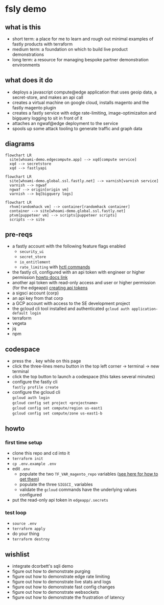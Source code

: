 # fsly demo

## what is this
- short term: a place for me to learn and rough out minimal examples of fastly products with terraform
- medium term: a foundation on which to build live product demonstrations
- long term: a resource for managing bespoke partner demonstration environments

## what does it do
- deploys a javascript compute@edge application that uses geoip data, a secret-store, and makes an api call
- creates a virtual machine on google cloud, installs magento and the fastly magento plugin
- creates a fastly service with edge rate-limiting, image-optimizaiton and bigquery logging to sit in front of it
- attaches an ngwaf@edge deployment to the service
- spools up some attack tooling to generate traffic and graph data

## diagrams
```mermaid
flowchart LR
  site[whoami-demo.edgecompute.app] --> xqd[compute service]
  xqd --> secretstore
  xqd --> fastlyapi
```

```mermaid
flowchart LR
  site[whoami-demo.global.ssl.fastly.net] --> varnish[varnish service]
  varnish --> ngwaf
  ngwaf --> origin[origin vm]
  varnish --> bq[bigquery logs]
```

```mermaid
flowchart LR
  rhvm[randomhack vm] --> container[randomhack container]
  container --> site[whoami-demo.global.ssl.fastly.net]
  ptvm[puppeteer vm] --> scripts[puppeteer scripts]
  scripts --> site
``` 


## pre-reqs
- a fastly account with the following feature flags enabled
  - `security_ui`
  - `secret_store`
  - `io_entitlement`
  - `rate_limiting` with [hctl commands](https://fastly.atlassian.net/wiki/spaces/CustomerEngineering/pages/50804572197/Rate+Limiting+Enablement#Heavenly-commands%3A)
- the fastly cli, configured with an api token with engineer or higher permission [howto docs link](https://developer.fastly.com/learning/tools/cli/#installing)
- another api token with read-only access and user or higher permission (for the edgeapp) [creating api tokens](https://docs.fastly.com/en/guides/using-api-tokens#creating-api-tokens)
- a sigsci account (corp)
- an api key from that corp
- a GCP account with access to the SE development project
- the gcloud cli tool installed and authenticated
`gcloud auth application-default login`
- terraform
- vegeta
- jq
- npm

## codespace
- press the `.` key while on this page
- click the three-lines menu button in the top left corner -> terminal -> new terminal
- click the top button to launch a codespace (this takes several minutes)
- configure the fastly cli  
    `fastly profile create`
- configure the gcloud cli  
    `gcloud auth login`  
    `gcloud config set project <projectname>`  
    `gcloud config set compute/region us-east1`  
    `gcloud config set compute/zone us-east1-b`  

## howto
### first time setup
- clone this repo and cd into it
- `terraform init`
- `cp .env.example .env`
- edit `.env`
  - populate the two `TF_VAR_magento_repo` variables ([see here for how to get them](https://experienceleague.adobe.com/docs/commerce-operations/installation-guide/prerequisites/authentication-keys.html))
  - populate the three `SIGSCI_` variables
  - validate the `gcloud` commands have the underlying values configured
- put the read-only api token in `edgeapp/.secrets`

### test loop
- `source .env`
- `terraform apply`
- do your thing
- `terraform destroy`

## wishlist
- integrate dcorbett's sqli demo
- figure out how to demonstrate purging
- figure out how to demonstrate edge rate limiting
- figure out how to demonstrate live stats and logs
- figure out how to demonstrate fast config changes
- figure out how to demonstrate websockets
- figure out how to demonstrate the frustration of latency
